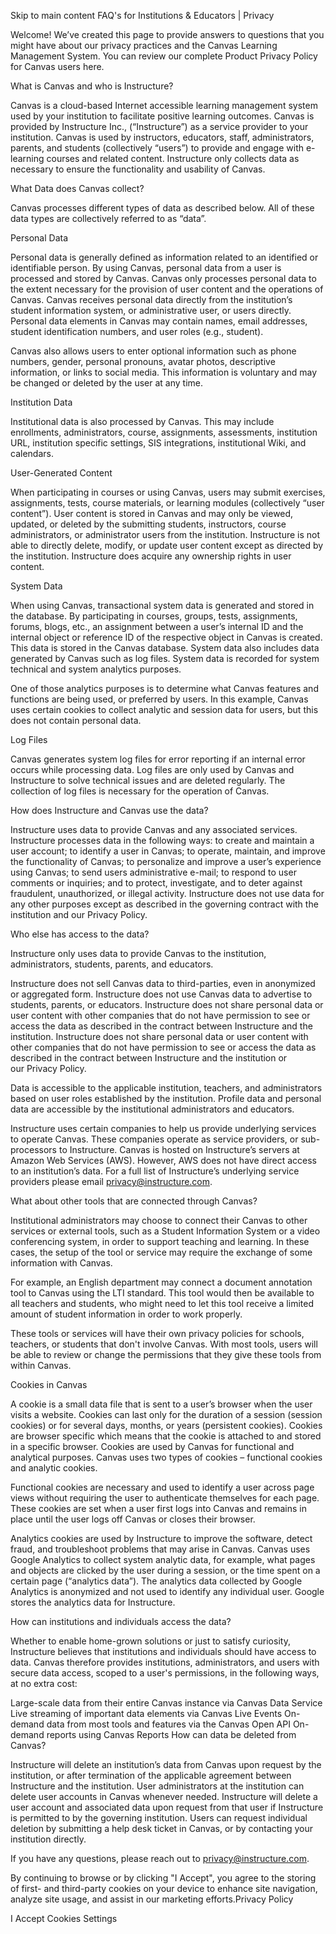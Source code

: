 Skip to main content
FAQ's for Institutions & Educators | Privacy

Welcome! We’ve created this page to provide answers to questions that you might have about our privacy practices and the Canvas Learning Management System. You can review our complete Product Privacy Policy for Canvas users here.

What is Canvas and who is Instructure?

Canvas is a cloud-based Internet accessible learning management system used by your institution to facilitate positive learning outcomes. Canvas is provided by Instructure Inc., (“Instructure”) as a service provider to your institution. Canvas is used by instructors, educators, staff, administrators, parents, and students (collectively “users”) to provide and engage with e-learning courses and related content. Instructure only collects data as necessary to ensure the functionality and usability of Canvas.

What Data does Canvas collect?

Canvas processes different types of data as described below. All of these data types are collectively referred to as “data”.

Personal Data

Personal data is generally defined as information related to an identified or identifiable person. By using Canvas, personal data from a user is processed and stored by Canvas. Canvas only processes personal data to the extent necessary for the provision of user content and the operations of Canvas. Canvas receives personal data directly from the institution’s student information system, or administrative user, or users directly. Personal data elements in Canvas may contain names, email addresses, student identification numbers, and user roles (e.g., student).

Canvas also allows users to enter optional information such as phone numbers, gender, personal pronouns, avatar photos, descriptive information, or links to social media. This information is voluntary and may be changed or deleted by the user at any time.

Institution Data

Institutional data is also processed by Canvas. This may include enrollments, administrators, course, assignments, assessments, institution URL, institution specific settings, SIS integrations, institutional Wiki, and calendars.

User-Generated Content

When participating in courses or using Canvas, users may submit exercises, assignments, tests, course materials, or learning modules (collectively “user content”). User content is stored in Canvas and may only be viewed, updated, or deleted by the submitting students, instructors, course administrators, or administrator users from the institution. Instructure is not able to directly delete, modify, or update user content except as directed by the institution. Instructure does acquire any ownership rights in user content.

System Data

When using Canvas, transactional system data is generated and stored in the database. By participating in courses, groups, tests, assignments, forums, blogs, etc., an assignment between a user’s internal ID and the internal object or reference ID of the respective object in Canvas is created. This data is stored in the Canvas database. System data also includes data generated by Canvas such as log files. System data is recorded for system technical and system analytics purposes.

One of those analytics purposes is to determine what Canvas features and functions are being used, or preferred by users. In this example, Canvas uses certain cookies to collect analytic and session data for users, but this does not contain personal data.

Log Files

Canvas generates system log files for error reporting if an internal error occurs while processing data. Log files are only used by Canvas and Instructure to solve technical issues and are deleted regularly. The collection of log files is necessary for the operation of Canvas.

How does Instructure and Canvas use the data?

Instructure uses data to provide Canvas and any associated services. Instructure processes data in the following ways: to create and maintain a user account; to identify a user in Canvas; to operate, maintain, and improve the functionality of Canvas; to personalize and improve a user’s experience using Canvas; to send users administrative e-mail; to respond to user comments or inquiries; and to protect, investigate, and to deter against fraudulent, unauthorized, or illegal activity. Instructure does not use data for any other purposes except as described in the governing contract with the institution and our Privacy Policy.

Who else has access to the data?

Instructure only uses data to provide Canvas to the institution, administrators, students, parents, and educators.

Instructure does not sell Canvas data to third-parties, even in anonymized or aggregated form.
Instructure does not use Canvas data to advertise to students, parents, or educators.
Instructure does not share personal data or user content with other companies that do not have permission to see or access the data as described in the contract between Instructure and the institution.
Instructure does not share personal data or user content with other companies that do not have permission to see or access the data as described in the contract between Instructure and the institution or our Privacy Policy.

Data is accessible to the applicable institution, teachers, and administrators based on user roles established by the institution. Profile data and personal data are accessible by the institutional administrators and educators.

Instructure uses certain companies to help us provide underlying services to operate Canvas. These companies operate as service providers, or sub-processors to Instructure. Canvas is hosted on Instructure’s servers at Amazon Web Services (AWS). However, AWS does not have direct access to an institution’s data. For a full list of Instructure’s underlying service providers please email privacy@instructure.com.

What about other tools that are connected through Canvas?

Institutional administrators may choose to connect their Canvas to other services or external tools, such as a Student Information System or a video conferencing system, in order to support teaching and learning. In these cases, the setup of the tool or service may require the exchange of some information with Canvas.

For example, an English department may connect a document annotation tool to Canvas using the LTI standard. This tool would then be available to all teachers and students, who might need to let this tool receive a limited amount of student information in order to work properly.

These tools or services will have their own privacy policies for schools, teachers, or students that don't involve Canvas. With most tools, users will be able to review or change the permissions that they give these tools from within Canvas.

Cookies in Canvas

A cookie is a small data file that is sent to a user’s browser when the user visits a website. Cookies can last only for the duration of a session (session cookies) or for several days, months, or years (persistent cookies). Cookies are browser specific which means that the cookie is attached to and stored in a specific browser. Cookies are used by Canvas for functional and analytical purposes. Canvas uses two types of cookies – functional cookies and analytic cookies.

Functional cookies are necessary and used to identify a user across page views without requiring the user to authenticate themselves for each page. These cookies are set when a user first logs into Canvas and remains in place until the user logs off Canvas or closes their browser.

Analytics cookies are used by Instructure to improve the software, detect fraud, and troubleshoot problems that may arise in Canvas. Canvas uses Google Analytics to collect system analytic data, for example, what pages and objects are clicked by the user during a session, or the time spent on a certain page (“analytics data”). The analytics data collected by Google Analytics is anonymized and not used to identify any individual user. Google stores the analytics data for Instructure.

How can institutions and individuals access the data?

Whether to enable home-grown solutions or just to satisfy curiosity, Instructure believes that institutions and individuals should have access to data. Canvas therefore provides institutions, administrators, and users with secure data access, scoped to a user's permissions, in the following ways, at no extra cost:

Large-scale data from their entire Canvas instance via Canvas Data Service
Live streaming of important data elements via Canvas Live Events
On-demand data from most tools and features via the Canvas Open API
On-demand reports using Canvas Reports
How can data be deleted from Canvas?

Instructure will delete an institution’s data from Canvas upon request by the institution, or after termination of the applicable agreement between Instructure and the institution. User administrators at the institution can delete user accounts in Canvas whenever needed. Instructure will delete a user account and associated data upon request from that user if Instructure is permitted to by the governing institution. Users can request individual deletion by submitting a help desk ticket in Canvas, or by contacting your institution directly.

If you have any questions, please reach out to privacy@instructure.com.

By continuing to browse or by clicking "I Accept", you agree to the storing of first- and third-party cookies on your device to enhance site navigation, analyze site usage, and assist in our marketing efforts.Privacy Policy

I Accept
Cookies Settings